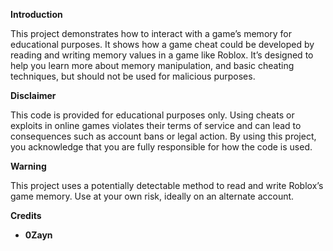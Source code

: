 **Introduction**

This project demonstrates how to interact with a game’s memory for educational purposes. It shows how a game cheat could be developed by reading and writing memory values in a game like Roblox. It’s designed to help you learn more about memory manipulation, and basic cheating techniques, but should not be used for malicious purposes.

**Disclaimer**

This code is provided for educational purposes only. Using cheats or exploits in online games violates their terms of service and can lead to consequences such as account bans or legal action. By using this project, you acknowledge that you are fully responsible for how the code is used.

**Warning**

This project uses a potentially detectable method to read and write Roblox’s game memory. Use at your own risk, ideally on an alternate account.

**Credits** 

  - **0Zayn**
